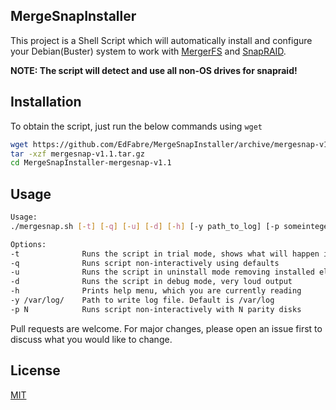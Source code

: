## MergeSnapInstaller

This project is a Shell Script which will automatically install and configure your Debian(Buster) system to work with [MergerFS](https://github.com/trapexit/mergerfs) and [SnapRAID](https://www.snapraid.it/). 

**NOTE: The script will detect and use all non-OS drives for snapraid!**

## Installation

To obtain the script, just run the below commands using ```wget```

```bash
wget https://github.com/EdFabre/MergeSnapInstaller/archive/mergesnap-v1.1.tar.gz
tar -xzf mergesnap-v1.1.tar.gz
cd MergeSnapInstaller-mergesnap-v1.1
```
## Usage

```sh
Usage:
./mergesnap.sh [-t] [-q] [-u] [-d] [-h] [-y path_to_log] [-p someinteger]

Options:
-t              Runs the script in trial mode, shows what will happen if this flag removed
-q              Runs script non-interactively using defaults
-u              Runs the script in uninstall mode removing installed elements
-d              Runs the script in debug mode, very loud output
-h              Prints help menu, which you are currently reading
-y /var/log/    Path to write log file. Default is /var/log
-p N            Runs script non-interactively with N parity disks
```

Pull requests are welcome. For major changes, please open an issue first to discuss what you would like to change.


## License
[MIT](https://choosealicense.com/licenses/mit/)
